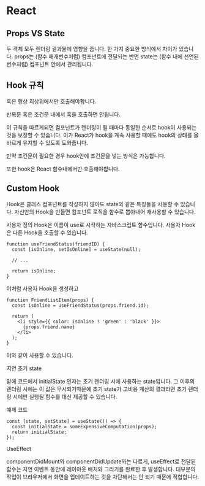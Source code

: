 # React

## Props VS State

두 객체 모두 렌더링 결과물에 영향을 줍니다.
한 가지 중요한 방식에서 차이가 있습니다.
props는 (함수 매개변수처럼) 컴포넌트에 전달되는 반면
state는 (함수 내에 선언된 변수처럼) 컴포넌트 안에서 관리됩니다.

## Hook 규칙

훅은 항상 최상위에서만 호출해야합니다.

반복문 혹은 조건문 내에서 훅을 호출하면 안됩니다.

이 규칙을 따르게되면
컴포넌트가 렌더링이 될 때마다 동일한 순서로 hook이 사용되는 것을 보장할 수 있습니다.
이가 React가 hook을 계속 사용할 때에도 hook의 상태를 올바르게 유지할 수 있도록 도와줍니다.

만약 조건문이 필요한 경우 hook안에 조건문을 넣는 방식은 가능합니다.

또한 hook은 React 함수내에서만 호출해야합니다.

## Custom Hook

Hook은 클래스 컴포넌트를 작성하지 않아도 state와 같은 특징들을 사용할 수 있습니다.
자신만의 Hook을 만들면 컴포넌트 로직을 함수로 뽑아내어 재사용할 수 있습니다.

사용자 정의 Hook은 이름이 use로 시작하는 자바스크립트 함수입니다.
사용자 Hook은 다른 Hook을 호출할 수 있습니다.

```
function useFriendStatus(friendID) {
  const [isOnline, setIsOnline] = useState(null);

  // ...

  return isOnline;
}
```

이처럼 사용자 Hook을 생성하고

```
function FriendListItem(props) {
  const isOnline = useFriendStatus(props.friend.id);

  return (
    <li style={{ color: isOnline ? 'green' : 'black' }}>
      {props.friend.name}
    </li>
  );
}
```

이와 같이 사용할 수 있습니다.

지연 초기 state

밑에 코드에서 initialState 인자는 초기 렌더링 시에 사용하는 state입니다.
그 이후의 렌더링 시에는 이 값은 무시되기때문에 초기 state가 고비용 계산의 결과라면
초기 렌더링 시에만 실행될 함수를 대신 제공할 수 있습니다.

예제 코드

```
const [state, setState] = useState(() => {
  const initialState = someExpensiveComputation(props);
  return initialState;
});
```

UseEffect

componentDidMount와 componentDidUpdate와는 다르게,
useEffect로 전달된 함수는 지연 이벤트 동안에 레이아웃 배치와 그리기를 완료한 후 발생합니다.
대부분의 작업이 브라우저에서 화면을 업데이트하는 것을 차단해서는 안 되기 때문에 적합합니다.
